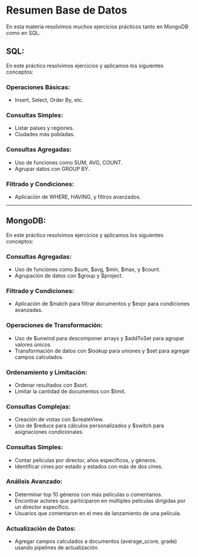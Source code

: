 # Resumen Base de Datos

En esta materia resolvimos muchos ejercicios prácticos tanto en MongoDB como en SQL.

## SQL:

En este práctico resolvimos ejercicios y aplicamos los siguientes conceptos:

### Operaciones Básicas:
- Insert, Select, Order By, etc.

### Consultas Simples:
- Listar países y regiones.
- Ciudades más pobladas.

### Consultas Agregadas:
- Uso de funciones como SUM, AVG, COUNT.
- Agrupar datos con GROUP BY.

### Filtrado y Condiciones:
- Aplicación de WHERE, HAVING, y filtros avanzados.

---

## MongoDB:

En este práctico resolvimos ejercicios y aplicamos los siguientes conceptos:

### Consultas Agregadas:
- Uso de funciones como $sum, $avg, $min, $max, y $count.
- Agrupación de datos con $group y $project.

### Filtrado y Condiciones:
- Aplicación de $match para filtrar documentos y $expr para condiciones avanzadas.

### Operaciones de Transformación:
- Uso de $unwind para descomponer arrays y $addToSet para agrupar valores únicos.
- Transformación de datos con $lookup para uniones y $set para agregar campos calculados.

### Ordenamiento y Limitación:
- Ordenar resultados con $sort.
- Limitar la cantidad de documentos con $limit.

### Consultas Complejas:
- Creación de vistas con $createView.
- Uso de $reduce para cálculos personalizados y $switch para asignaciones condicionales.

### Consultas Simples:
- Contar películas por director, años específicos, y géneros.
- Identificar cines por estado y estados con más de dos cines.

### Análisis Avanzado:
- Determinar top 10 géneros con más películas o comentarios.
- Encontrar actores que participaron en múltiples películas dirigidas por un director específico.
- Usuarios que comentaron en el mes de lanzamiento de una película.

### Actualización de Datos:
- Agregar campos calculados a documentos (average_score, grade) usando pipelines de actualización.

